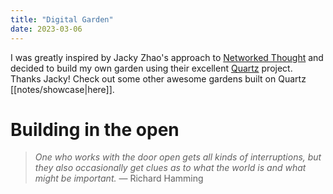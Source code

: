 ```yaml
---
title: "Digital Garden"
date: 2023-03-06
---
```

I was greatly inspired by Jacky Zhao's approach to [Networked Thought](https://jzhao.xyz/posts/networked-thought/) and decided to build my own garden using their excellent [Quartz](https://github.com/jackyzha0/quartz) project. Thanks Jacky! Check out some other awesome gardens built on Quartz [[notes/showcase|here]].

# Building in the open

> *One who works with the door open gets all kinds of interruptions, but they also occasionally get clues as to what the world is and what might be important.* — Richard Hamming